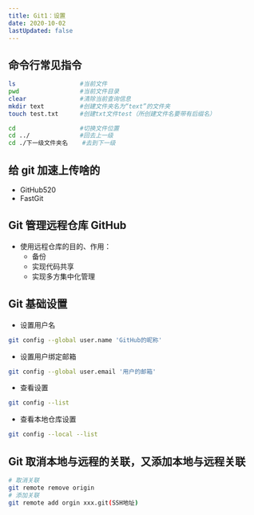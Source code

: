 ```yaml
---
title: Git1：设置
date: 2020-10-02
lastUpdated: false
---
```


## 命令行常见指令

```sh
ls					#当前文件
pwd 				#当前文件目录
clear				#清除当前查询信息
mkdir text			#创建文件夹名为“text”的文件夹
touch test.txt		#创建txt文件test（所创建文件名要带有后缀名）

cd					#切换文件位置
cd ../ 				#回去上一级
cd ./下一级文件夹名    #去到下一级
```

## 给 git 加速上传啥的

- GitHub520
- FastGit

## Git 管理远程仓库 GitHub

- 使用远程仓库的目的、作用：
  - 备份
  - 实现代码共享
  - 实现多方集中化管理

## Git 基础设置

- 设置用户名

```sh
git config --global user.name 'GitHub的昵称'
```

- 设置用户绑定邮箱

```sh
git config --global user.email '用户的邮箱'
```

- 查看设置

```sh
git config --list
```

- 查看本地仓库设置

```sh
git config --local --list
```

## Git 取消本地与远程的关联，又添加本地与远程关联

```sh
# 取消关联
git remote remove origin
# 添加关联
git remote add orgin xxx.git(SSH地址)
```
